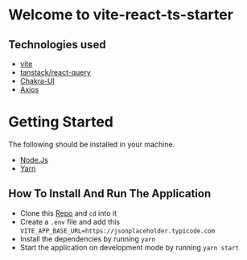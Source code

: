 # Welcome to vite-react-ts-starter


## Technologies used

- [vite](https://vitejs.dev/)
- [tanstack/react-query](https://tanstack.com/query/v4/docs/react/overview)
- [Chakra-UI](https://chakra-ui.com/)
- [Axios](https://axios-http.com/docs/intro)

# Getting Started

The following should be installed in your machine.

- [Node.Js](https://nodejs.org/en/download/) 
- [Yarn](https://yarnpkg.com/)


## How To Install And Run The Application

- Clone this [Repo](https://github.com/ProjectEinsteinBarrier/apil-me-web-app.git) and `cd` into it
- Create a `.env` file and add this `VITE_APP_BASE_URL=https://jsonplaceholder.typicode.com`
- Install the dependencies by running `yarn`
- Start the application on development mode by running `yarn start`


